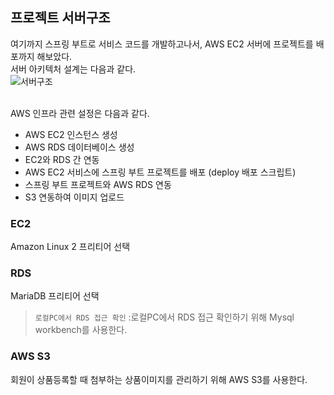 ## 프로젝트 서버구조
여기까지 스프링 부트로 서비스 코드를 개발하고나서, AWS EC2 서버에 프로젝트를 배포까지 해보았다. <br>
서버 아키텍처 설계는 다음과 같다. <br>
![서버구조](https://github.com/Kim-Gyuri/bookstore/assets/57389368/4bab4b9f-e893-41f9-81e7-a1cb48655848) <br><br>

AWS 인프라 관련 설정은 다음과 같다. <br>
+ AWS EC2 인스턴스 생성
+ AWS RDS 데이터베이스 생성
+ EC2와 RDS 간 연동
+ AWS EC2 서비스에 스프링 부트 프로젝트를 배포 (deploy 배포 스크립트)
+ 스프링 부트 프로젝트와 AWS RDS 연동
+ S3 연동하여 이미지 업로드

### EC2 
Amazon Linux 2 프리티어 선택

### RDS
MariaDB 프리티어 선택
> `로컬PC에서 RDS 접근 확인` :로컬PC에서 RDS 접근 확인하기 위해 Mysql workbench를 사용한다.

###  AWS S3
회원이 상품등록할 때 첨부하는 상품이미지를 관리하기 위해 AWS S3를 사용한다.
